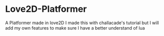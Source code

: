 # Love2D-Platformer
 A Platformer made in love2D I made this with challacade's tutorial but I will add my own features to make sure I have a better understand of lua

